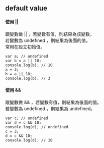 ## default value
#### 使用 ||
跟變數做 || ，若變數有值，則結果為該變數。  
若變數為 undefined ，則結果為後面的值。  
常用在設立初始值。  
```
var a; // undefined
var b = a || 10;
console.log(b); // 10
a = 3;
b = a || 10;
console.log(b); // 3
```

#### 使用 &&
跟變數做 && ，若變數有值，則結果為後面的值。  
若變數為 undefined ，則結果為 undefined。  
```
var c; // undefined
var d = c && 10;
console.log(d); // undefined
c = 3;
d = c && 10;
console.log(d); // 10
```
